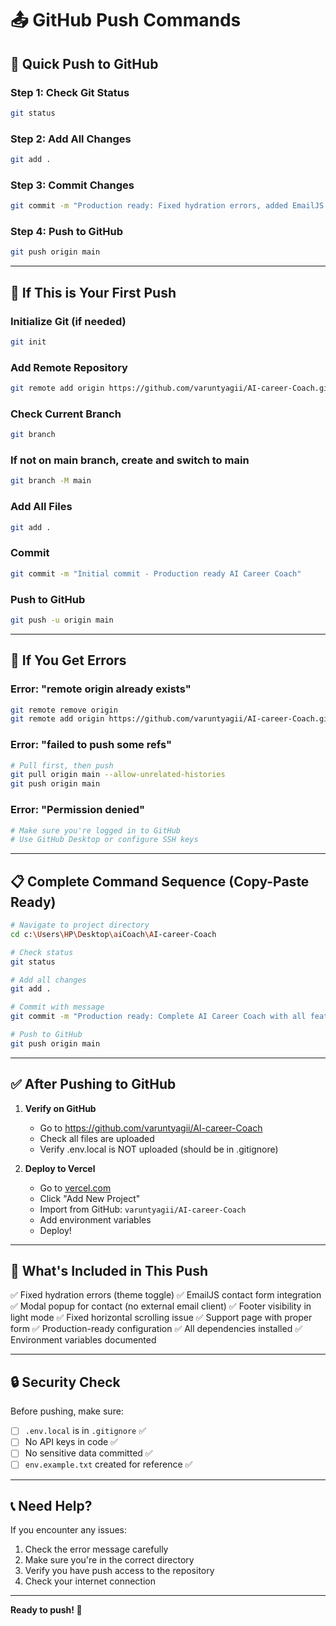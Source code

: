 # 📤 GitHub Push Commands

## 🚀 Quick Push to GitHub

### Step 1: Check Git Status
```bash
git status
```

### Step 2: Add All Changes
```bash
git add .
```

### Step 3: Commit Changes
```bash
git commit -m "Production ready: Fixed hydration errors, added EmailJS contact form, improved footer visibility, fixed horizontal scroll"
```

### Step 4: Push to GitHub
```bash
git push origin main
```

---

## 🔄 If This is Your First Push

### Initialize Git (if needed)
```bash
git init
```

### Add Remote Repository
```bash
git remote add origin https://github.com/varuntyagii/AI-career-Coach.git
```

### Check Current Branch
```bash
git branch
```

### If not on main branch, create and switch to main
```bash
git branch -M main
```

### Add All Files
```bash
git add .
```

### Commit
```bash
git commit -m "Initial commit - Production ready AI Career Coach"
```

### Push to GitHub
```bash
git push -u origin main
```

---

## 🔧 If You Get Errors

### Error: "remote origin already exists"
```bash
git remote remove origin
git remote add origin https://github.com/varuntyagii/AI-career-Coach.git
```

### Error: "failed to push some refs"
```bash
# Pull first, then push
git pull origin main --allow-unrelated-histories
git push origin main
```

### Error: "Permission denied"
```bash
# Make sure you're logged in to GitHub
# Use GitHub Desktop or configure SSH keys
```

---

## 📋 Complete Command Sequence (Copy-Paste Ready)

```bash
# Navigate to project directory
cd c:\Users\HP\Desktop\aiCoach\AI-career-Coach

# Check status
git status

# Add all changes
git add .

# Commit with message
git commit -m "Production ready: Complete AI Career Coach with all features"

# Push to GitHub
git push origin main
```

---

## ✅ After Pushing to GitHub

1. **Verify on GitHub**
   - Go to https://github.com/varuntyagii/AI-career-Coach
   - Check all files are uploaded
   - Verify .env.local is NOT uploaded (should be in .gitignore)

2. **Deploy to Vercel**
   - Go to [vercel.com](https://vercel.com)
   - Click "Add New Project"
   - Import from GitHub: `varuntyagii/AI-career-Coach`
   - Add environment variables
   - Deploy!

---

## 🎯 What's Included in This Push

✅ Fixed hydration errors (theme toggle)
✅ EmailJS contact form integration
✅ Modal popup for contact (no external email client)
✅ Footer visibility in light mode
✅ Fixed horizontal scrolling issue
✅ Support page with proper form
✅ Production-ready configuration
✅ All dependencies installed
✅ Environment variables documented

---

## 🔒 Security Check

Before pushing, make sure:
- [ ] `.env.local` is in `.gitignore` ✅
- [ ] No API keys in code ✅
- [ ] No sensitive data committed ✅
- [ ] `env.example.txt` created for reference ✅

---

## 📞 Need Help?

If you encounter any issues:
1. Check the error message carefully
2. Make sure you're in the correct directory
3. Verify you have push access to the repository
4. Check your internet connection

---

**Ready to push! 🚀**
